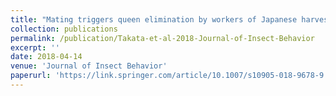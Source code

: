 ```yaml
---
title: "Mating triggers queen elimination by workers of Japanese harvester ant (Messor aciculatus)"
collection: publications
permalink: /publication/Takata-et-al-2018-Journal-of-Insect-Behavior
excerpt: ''
date: 2018-04-14
venue: 'Journal of Insect Behavior'
paperurl: 'https://link.springer.com/article/10.1007/s10905-018-9678-9'
---
```


<!-- 論文の要約・解説など入れたければここ打つ -->
